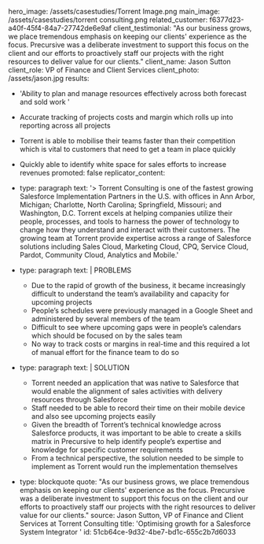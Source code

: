 hero_image: /assets/casestudies/Torrent Image.png
main_image: /assets/casestudies/torrent consulting.png
related_customer: f6377d23-a40f-45f4-84a7-27742de6e9af
client_testimonial: "As our business grows, we place tremendous emphasis on keeping our clients' experience as the focus. Precursive was a deliberate investment to support this focus on the client and our efforts to proactively staff our projects with the right resources to deliver value for our clients."
client_name: Jason Sutton
client_role: VP of Finance and Client Services
client_photo: /assets/jason.jpg
results:
  - 'Ability to plan and manage resources effectively across both forecast and sold work '
  - Accurate tracking of projects costs and margin which rolls up into reporting across all projects
  - >
    Torrent is able to mobilise their teams faster than their competition which is vital to customers
    that need to get a team in place quickly
  - Quickly able to identify white space for sales efforts to increase revenues
promoted: false
replicator_content:
  - 
    type: paragraph
    text: '> Torrent Consulting is one of the fastest growing Salesforce Implementation Partners in the U.S. with offices in Ann Arbor, Michigan; Charlotte, North Carolina; Springfield, Missouri; and Washington, D.C. Torrent excels at helping companies utilize their people, processes, and tools to harness the power of technology to change how they understand and interact with their customers. The growing team at Torrent provide expertise across a range of Salesforce solutions including Sales Cloud, Marketing Cloud, CPQ, Service Cloud, Pardot, Community Cloud, Analytics and Mobile.'
  - 
    type: paragraph
    text: |
      PROBLEMS
      
      + Due to the rapid of growth of the business, it became increasingly difficult to understand the team’s availability and capacity for upcoming projects
      + People’s schedules were previously managed in a Google Sheet and administered by several members of the team
      + Difficult to see where upcoming gaps were in people’s calendars which should be focused on by the sales team
      + No way to track costs or margins in real-time and this required a lot of manual effort for the finance team to do so
  - 
    type: paragraph
    text: |
      SOLUTION
      
      + Torrent needed an application that was native to Salesforce that would enable the alignment of sales activities with delivery resources through Salesforce
      + Staff needed to be able to record their time on their mobile device and also see upcoming projects easily
      + Given the breadth of Torrent’s technical knowledge across Salesforce products, it was important to be able to create a skills matrix in Precursive to help identify people’s expertise and knowledge for specific customer requirements
      + From a technical perspective, the solution needed to be simple to implement as Torrent would run the implementation themselves
  - 
    type: blockquote
    quote: "As our business grows, we place tremendous emphasis on keeping our clients' experience as the focus. Precursive was a deliberate investment to support this focus on the client and our efforts to proactively staff our projects with the right resources to deliver value for our clients."
    source: Jason Sutton, VP of Finance and Client Services at Torrent Consulting
title: 'Optimising growth for a Salesforce System Integrator '
id: 51cb64ce-9d32-4be7-bd1c-655c2b7d6033
